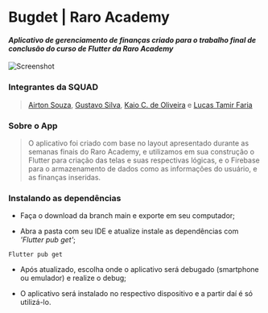 # Bugdet | Raro Academy
#### _Aplicativo de gerenciamento de finanças criado para o trabalho final de conclusão do curso de Flutter da Raro Academy_

![Screenshot](https://raw.githubusercontent.com/guusta7/RaroAcademy_Budget/main/assets/images/logoBudget.png?token=AQAVJOYBGN7XYGDXAYBV2YDBELSMO)

### Integrantes da SQUAD 
> [Airton Souza](https://github.com/notria-12), [Gustavo Silva](https://github.com/guusta7), [Kaio C. de Oliveira](https://github.com/devkaio) e [Lucas Tamir Faria](https://github.com/tamirfaria)

### Sobre o App
>O aplicativo foi criado com base no layout apresentado durante as semanas finais do Raro Academy, e utilizamos em sua construção o Flutter para criação das telas e suas respectivas lógicas, e o Firebase para o armazenamento de dados como as informações do usuário, e as finanças inseridas.

### Instalando as dependências

- Faça o download da branch main e exporte em seu computador;

- Abra a pasta com seu IDE e atualize instale as dependências com _'Flutter pub get'_;
```
Flutter pub get
```
- Após atualizado, escolha onde o aplicativo será debugado (smartphone ou emulador) e realize o debug;

- O aplicativo será instalado no respectivo dispositivo e a partir daí é só utilizá-lo.
